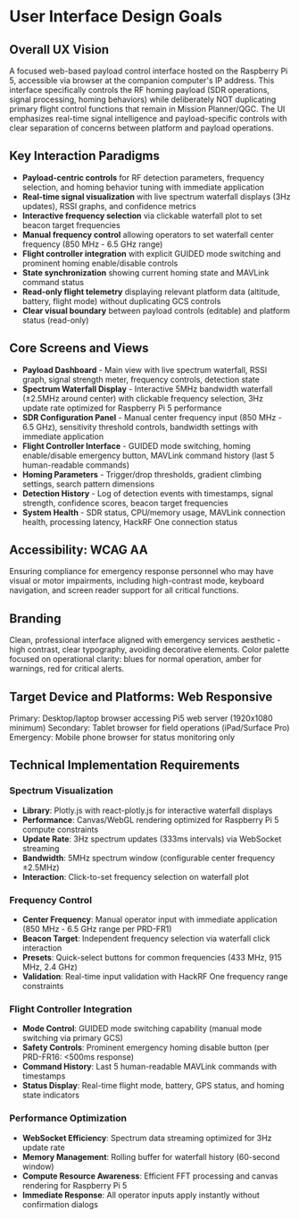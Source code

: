 # User Interface Design Goals

## Overall UX Vision

A focused web-based payload control interface hosted on the Raspberry Pi 5, accessible via browser at the companion computer's IP address. This interface specifically controls the RF homing payload (SDR operations, signal processing, homing behaviors) while deliberately NOT duplicating primary flight control functions that remain in Mission Planner/QGC. The UI emphasizes real-time signal intelligence and payload-specific controls with clear separation of concerns between platform and payload operations.

## Key Interaction Paradigms

- **Payload-centric controls** for RF detection parameters, frequency selection, and homing behavior tuning with immediate application
- **Real-time signal visualization** with live spectrum waterfall displays (3Hz updates), RSSI graphs, and confidence metrics
- **Interactive frequency selection** via clickable waterfall plot to set beacon target frequencies
- **Manual frequency control** allowing operators to set waterfall center frequency (850 MHz - 6.5 GHz range)
- **Flight controller integration** with explicit GUIDED mode switching and prominent homing enable/disable controls
- **State synchronization** showing current homing state and MAVLink command status
- **Read-only flight telemetry** displaying relevant platform data (altitude, battery, flight mode) without duplicating GCS controls
- **Clear visual boundary** between payload controls (editable) and platform status (read-only)

## Core Screens and Views

- **Payload Dashboard** - Main view with live spectrum waterfall, RSSI graph, signal strength meter, frequency controls, detection state
- **Spectrum Waterfall Display** - Interactive 5MHz bandwidth waterfall (±2.5MHz around center) with clickable frequency selection, 3Hz update rate optimized for Raspberry Pi 5 performance
- **SDR Configuration Panel** - Manual center frequency input (850 MHz - 6.5 GHz), sensitivity threshold controls, bandwidth settings with immediate application
- **Flight Controller Interface** - GUIDED mode switching, homing enable/disable emergency button, MAVLink command history (last 5 human-readable commands)
- **Homing Parameters** - Trigger/drop thresholds, gradient climbing settings, search pattern dimensions
- **Detection History** - Log of detection events with timestamps, signal strength, confidence scores, beacon target frequencies
- **System Health** - SDR status, CPU/memory usage, MAVLink connection health, processing latency, HackRF One connection status

## Accessibility: WCAG AA

Ensuring compliance for emergency response personnel who may have visual or motor impairments, including high-contrast mode, keyboard navigation, and screen reader support for all critical functions.

## Branding

Clean, professional interface aligned with emergency services aesthetic - high contrast, clear typography, avoiding decorative elements. Color palette focused on operational clarity: blues for normal operation, amber for warnings, red for critical alerts.

## Target Device and Platforms: Web Responsive

Primary: Desktop/laptop browser accessing Pi5 web server (1920x1080 minimum)
Secondary: Tablet browser for field operations (iPad/Surface Pro)
Emergency: Mobile phone browser for status monitoring only

## Technical Implementation Requirements

### Spectrum Visualization
- **Library**: Plotly.js with react-plotly.js for interactive waterfall displays
- **Performance**: Canvas/WebGL rendering optimized for Raspberry Pi 5 compute constraints
- **Update Rate**: 3Hz spectrum updates (333ms intervals) via WebSocket streaming
- **Bandwidth**: 5MHz spectrum window (configurable center frequency ±2.5MHz)
- **Interaction**: Click-to-set frequency selection on waterfall plot

### Frequency Control
- **Center Frequency**: Manual operator input with immediate application (850 MHz - 6.5 GHz range per PRD-FR1)
- **Beacon Target**: Independent frequency selection via waterfall click interaction
- **Presets**: Quick-select buttons for common frequencies (433 MHz, 915 MHz, 2.4 GHz)
- **Validation**: Real-time input validation with HackRF One frequency range constraints

### Flight Controller Integration
- **Mode Control**: GUIDED mode switching capability (manual mode switching via primary GCS)
- **Safety Controls**: Prominent emergency homing disable button (per PRD-FR16: <500ms response)
- **Command History**: Last 5 human-readable MAVLink commands with timestamps
- **Status Display**: Real-time flight mode, battery, GPS status, and homing state indicators

### Performance Optimization
- **WebSocket Efficiency**: Spectrum data streaming optimized for 3Hz update rate
- **Memory Management**: Rolling buffer for waterfall history (60-second window)
- **Compute Resource Awareness**: Efficient FFT processing and canvas rendering for Raspberry Pi 5
- **Immediate Response**: All operator inputs apply instantly without confirmation dialogs
